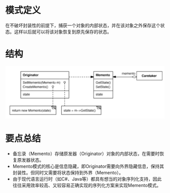 # 模式定义

在不破坏封装性的前提下，捕获一个对象的内部状态，并在该对象之外保存这个状态。这样以后就可以将该对象恢复到原先保存的状态。

# 结构

![1670581929772](image/summary/1670581929772.png)

# 要点总结

* 备忘录（Memento）存储原发器（Originator）对象的内部状态，在需要时恢复原发器状态。
* Memento模式的核心是信息隐藏，即Originator需要向外界隐藏信息，保持其封装性。但同时又需要将状态保持到外界（Memento）。
* 由于现代语言运行时（如C#、Java等）都具有想当的对象序列化支持，因此往往采用效率较高、又较容易正确实现的序列化方案来实现Memento模式。

